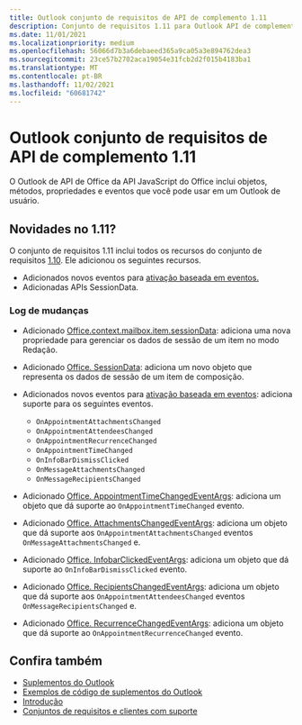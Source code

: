 ```yaml
---
title: Outlook conjunto de requisitos de API de complemento 1.11
description: Conjunto de requisitos 1.11 para Outlook API de complemento.
ms.date: 11/01/2021
ms.localizationpriority: medium
ms.openlocfilehash: 56066d7b3a6debaeed365a9ca05a3e894762dea3
ms.sourcegitcommit: 23ce57b2702aca19054e31fcb2d2f015b4183ba1
ms.translationtype: MT
ms.contentlocale: pt-BR
ms.lasthandoff: 11/02/2021
ms.locfileid: "60681742"
---
```

# <a name="outlook-add-in-api-requirement-set-111"></a>Outlook conjunto de requisitos de API de complemento 1.11

O Outlook de API de Office da API JavaScript do Office inclui objetos, métodos, propriedades e eventos que você pode usar em um Outlook de usuário.

## <a name="whats-new-in-111"></a>Novidades no 1.11?

O conjunto de requisitos 1.11 inclui todos os recursos do conjunto de requisitos [1.10](../requirement-set-1.10/outlook-requirement-set-1.10.md). Ele adicionou os seguintes recursos.

- Adicionados novos eventos para [ativação baseada em eventos.](../../../outlook/autolaunch.md#supported-events)
- Adicionadas APIs SessionData.

### <a name="change-log"></a>Log de mudanças

- Adicionado [Office.context.mailbox.item.sessionData](office.context.mailbox.item.md#properties): adiciona uma nova propriedade para gerenciar os dados de sessão de um item no modo Redação.
- Adicionado [Office. SessionData](/javascript/api/outlook/office.sessiondata?view=outlook-js-1.11&preserve-view=true): adiciona um novo objeto que representa os dados de sessão de um item de composição.
- Adicionados novos eventos para [ativação baseada em eventos](../../../outlook/autolaunch.md#supported-events): adiciona suporte para os seguintes eventos.

  - `OnAppointmentAttachmentsChanged`
  - `OnAppointmentAttendeesChanged`
  - `OnAppointmentRecurrenceChanged`
  - `OnAppointmentTimeChanged`
  - `OnInfoBarDismissClicked`
  - `OnMessageAttachmentsChanged`
  - `OnMessageRecipientsChanged`

- Adicionado [Office. AppointmentTimeChangedEventArgs](/javascript/api/outlook/office.appointmenttimechangedeventargs?view=outlook-js-1.11&preserve-view=true): adiciona um objeto que dá suporte ao `OnAppointmentTimeChanged` evento.
- Adicionado [Office. AttachmentsChangedEventArgs](/javascript/api/outlook/office.attachmentschangedeventargs?view=outlook-js-1.11&preserve-view=true): adiciona um objeto que dá suporte aos `OnAppointmentAttachmentsChanged` eventos `OnMessageAttachmentsChanged` e.
- Adicionado [Office. InfobarClickedEventArgs](/javascript/api/outlook/office.infobarclickedeventargs?view=outlook-js-1.11&preserve-view=true): adiciona um objeto que dá suporte ao `OnInfoBarDismissClicked` evento.
- Adicionado [Office. RecipientsChangedEventArgs](/javascript/api/outlook/office.recipientschangedeventargs?view=outlook-js-1.11&preserve-view=true): adiciona um objeto que dá suporte aos `OnAppointmentAttendeesChanged` eventos `OnMessageRecipientsChanged` e.
- Adicionado [Office. RecurrenceChangedEventArgs](/javascript/api/outlook/office.recurrencechangedeventargs?view=outlook-js-1.11&preserve-view=true): adiciona um objeto que dá suporte ao `OnAppointmentRecurrenceChanged` evento.

## <a name="see-also"></a>Confira também

- [Suplementos do Outlook](../../../outlook/outlook-add-ins-overview.md)
- [Exemplos de código de suplementos do Outlook](https://developer.microsoft.com/outlook/gallery/?filterBy=Outlook,Samples,Add-ins)
- [Introdução](../../../quickstarts/outlook-quickstart.md)
- [Conjuntos de requisitos e clientes com suporte](../../requirement-sets/outlook-api-requirement-sets.md)
